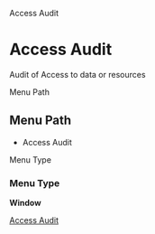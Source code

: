 
Access Audit
# Access Audit


Audit of Access to data or resources

Menu Path
## Menu Path



- Access Audit

Menu Type
### Menu Type

**Window**


[Access Audit](../../window-access-audit.md)